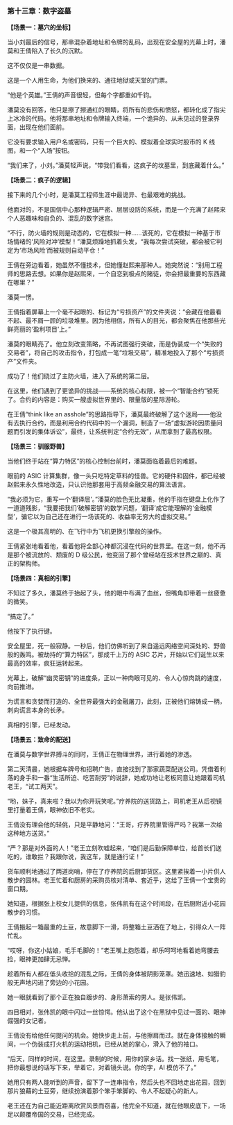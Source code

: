 ### **第十三章：数字盗墓**

**【场景一：墓穴的坐标】**

当小刘最后的信号，那串混杂着地址和令牌的乱码，出现在安全屋的光幕上时，潘莫和王倩陷入了长久的沉默。

这不仅仅是一串数据。

这是一个人用生命，为他们换来的、通往地狱或天堂的门票。

“他是个英雄。”王倩的声音很轻，但每个字都重如千钧。

潘莫没有回答，他只是擦了擦通红的眼睛，将所有的悲伤和愤怒，都转化成了指尖上冰冷的代码。他将那串地址和令牌输入终端，一个诡异的、从未见过的登录界面，出现在他们面前。

它没有要求输入用户名或密码，只有一个巨大的、模拟着全球实时股市的 K 线图，和一个“入场”按钮。

“我们来了，小刘。”潘莫轻声说，“带我们看看，这疯子的坟墓里，到底藏着什么。”

**【场景二：疯子的逻辑】**

接下来的几个小时，是潘莫工程师生涯中最诡异、也最艰难的挑战。

他面对的，不是国信中心那种逻辑严密、层层设防的系统，而是一个充满了赵熙来个人恶趣味和自负的、混乱的数字迷宫。

“不行，防火墙的规则是动态的，它在模拟一种……该死的，它在模拟一种基于市场情绪的‘风险对冲’模型！”潘莫烦躁地抓着头发，“我每次尝试突破，都会被它判定为‘市场风险’而被规则自动平仓！”

王倩在旁边看着，她虽然不懂技术，但她懂赵熙来那种人。她突然说：“别用工程师的思路去想。如果你是赵熙来，一个自恋到极点的赌徒，你会把最重要的东西藏在哪里？”

潘莫一愣。

王倩指着屏幕上一个毫不起眼的、标记为“亏损资产”的文件夹说：“会藏在他最看不起、最不屑一顾的垃圾堆里。因为他相信，所有人的目光，都会聚焦在他那些光鲜亮丽的‘盈利项目’上。”

潘莫的眼睛亮了。他立刻改变策略，不再试图强行突破，而是伪装成一个“失败的交易者”，将自己的攻击指令，打包成一笔“垃圾交易”，精准地投入了那个“亏损资产”文件夹。

成功了！他们绕过了主防火墙，进入了系统的第二层。

在这里，他们遇到了更诡异的挑战——系统的核心权限，被一个“智能合约”锁死了。合约的内容是：购买一艘虚拟世界里的、限量版的星际游轮。

在王倩“think like an asshole”的思路指导下，潘莫最终破解了这个迷局——他没有去执行合约，而是利用合约代码中的一个漏洞，制造了一场“虚拟游轮因质量问题而引发的集体诉讼”，最终，让系统判定“合约无效”，从而拿到了最高权限。

**【场景三：驯服野兽】**

当他们终于站在“算力特区”的核心控制台前时，潘莫面临着最后的难题。

眼前的 ASIC 计算集群，像一头只吃特定草料的怪兽。它的硬件和固件，都已经被赵熙来永久性地改造，只认识他那套用于高频金融交易的算法语言。

“我必须为它，重写一个‘翻译层’。”潘莫的脸色无比凝重，他的手指在键盘上化作了一道道残影，“我要把我们‘破解密钥’的数学问题，‘翻译’成它能理解的‘金融模型’，骗它以为自己还在进行一场该死的、收益率无穷大的虚拟交易。”

这是一个极其高明的、在飞行中为飞机更换引擎般的操作。

王倩紧张地看着他，看着他将全部心神都沉浸在代码的世界里。在这一刻，他不再是那个被流放的、颓废的 D 级公民，他变回了那个曾经站在技术世界之巅的、真正的架构师。

**【场景四：真相的引擎】**

不知过了多久，潘莫终于抬起了头，他的眼中布满了血丝，但嘴角却带着一丝疲惫的微笑。

“搞定了。”

他按下了执行键。

安全屋里，死一般寂静。一秒后，他们仿佛听到了来自遥远网络空间深处的、野兽般的轰鸣。被劫持的“算力特区”，那成千上万的 ASIC 芯片，开始以它们诞生以来最高的效率，疯狂运转起来。

光幕上，破解“幽灵密钥”的进度条，正以一种肉眼可见的、令人心惊肉跳的速度，向前推进。

为谎言和贪婪而打造的、全世界最强大的金融屠刀，此刻，正被他们熔铸成一柄，刺向谎言本身的长矛。

真相的引擎，已经发动。

**【场景五：致命的配送】**

在潘莫与数字世界搏斗的同时，王倩正在物理世界，进行着她的渗透。

第二天清晨，她根据车牌号和招聘广告，直接找到了那家蔬菜配送公司。凭借着利落的身手和一番“生活所迫、吃苦耐劳”的说辞，她成功地让老板同意让她跟着司机老王，“试工两天”。

“哟，妹子，真来啦？我以为你开玩笑呢。”疗养院的送货路上，司机老王从后视镜里打量着王倩，眼神依旧不老实。

王倩没有理会他的轻佻，只是平静地问：“王哥，疗养院里管得严吗？我第一次给这种地方送货。”

“严？那是对外面的人！”老王立刻吹嘘起来，“咱们是后勤保障单位，给首长们送吃的，谁敢拦？我跟你说，我这车，就是通行证！”

货车顺利地通过了两道岗哨，停在了疗养院的后厨卸货区。这里紧挨着一小片供人散步的园林。老王忙着和厨房的采购员核对清单、套近乎，这给了王倩一个宝贵的窗口期。

她知道，根据张上校女儿提供的信息，张伟凯有在这个时间段，在后厨附近小花园散步的习惯。

王倩搬起一箱最重的土豆，故意脚下一滑，将整箱土豆洒在了地上，引得众人一阵忙乱。

“哎呀，你这小姑娘，毛手毛脚的！”老王嘴上抱怨着，却乐呵呵地看着她弯腰去捡，眼神更加肆无忌惮。

趁着所有人都在低头收拾的混乱之际，王倩的身体被阴影笼罩。她迅速地、如猎豹般无声地闪进了旁边的小花园。

她一眼就看到了那个正在独自踱步的、身形萧索的男人。是张伟凯。

四目相对，张伟凯的眼中闪过一丝惊愕。他认出了这个在黑狱中见过一面的、眼神倔强的女记者。

王倩没有给他任何提问的机会。她快步走上前，与他擦肩而过。就在身体接触的瞬间，一个伪装成打火机的运动相机，已经从她的掌心，滑入了他的袖口。

“后天，同样的时间，在这里。录制的时候，用你的家乡话。找一张纸，用毛笔，把你最想说的话写下来，举着它，对着镜头说。你的字，AI 模仿不了。”

她用只有两人能听到的声音，留下了一连串指令，然后头也不回地走出花园，回到那片狼藉的土豆旁，继续扮演着那个笨手笨脚的、令人不起疑心的新人。

老王还在为自己能近距离欣赏风景而窃喜，他完全不知道，就在他眼皮底下，一场足以颠覆帝国的交易，已经完成。
